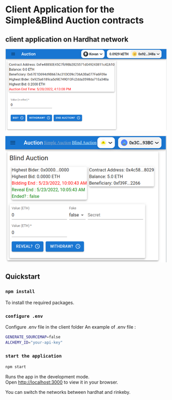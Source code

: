 # Client Application for the Simple&Blind Auction contracts

## client application on Hardhat network

![Simple Auction webapp ](../simpleAuction_frontend.png)

![Blind Auction webapp ](../blindAuction_frontend.png)

## Quickstart

### `npm install`

To install the required packages.

### `configure .env`

Configure .env file in the client folder
An example of .env file :

```bash .env
GENERATE_SOURCEMAP=false
ALCHEMY_ID="your-api-key"
```

### `start the application`

```bash
npm start
```

Runs the app in the development mode.\
Open [http://localhost:3000](http://localhost:3000) to view it in your browser.

You can switch the networks between hardhat and rinkeby.
